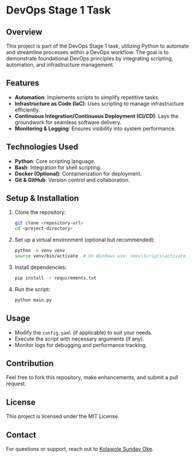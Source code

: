 # DevOps Stage 1 Task

## Overview
This project is part of the DevOps Stage 1 task, utilizing Python to automate and streamline processes within a DevOps workflow. The goal is to demonstrate foundational DevOps principles by integrating scripting, automation, and infrastructure management.

## Features
- **Automation**: Implements scripts to simplify repetitive tasks.
- **Infrastructure as Code (IaC)**: Uses scripting to manage infrastructure efficiently.
- **Continuous Integration/Continuous Deployment (CI/CD)**: Lays the groundwork for seamless software delivery.
- **Monitoring & Logging**: Ensures visibility into system performance.

## Technologies Used
- **Python**: Core scripting language.
- **Bash**: Integration for shell scripting.
- **Docker (Optional)**: Containerization for deployment.
- **Git & GitHub**: Version control and collaboration.

## Setup & Installation
1. Clone the repository:
   ```sh
   git clone <repository-url>
   cd <project-directory>
   ```
2. Set up a virtual environment (optional but recommended):
   ```sh
   python -m venv venv
   source venv/bin/activate  # On Windows use: venv\Scripts\activate
   ```
3. Install dependencies:
   ```sh
   pip install -r requirements.txt
   ```
4. Run the script:
   ```sh
   python main.py
   ```

## Usage
- Modify the `config.yaml` (if applicable) to suit your needs.
- Execute the script with necessary arguments (if any).
- Monitor logs for debugging and performance tracking.

## Contribution
Feel free to fork this repository, make enhancements, and submit a pull request.

## License
This project is licensed under the MIT License.

## Contact
For questions or support, reach out to [Kolawole Sunday Oke](https://www.linkedin.com/in/kolawole-sunday-oke-38b1871a3/).